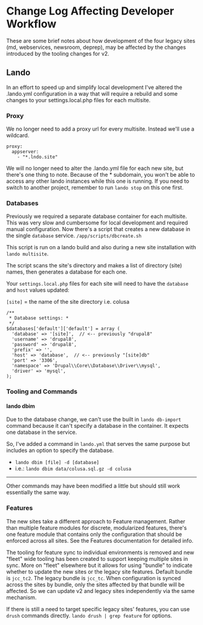 # Change Log Affecting Developer Workflow

These are some brief notes about how development of the four legacy sites (md, webservices, newsroom, deprep), may be affected by the changes introduced by the tooling changes for v2.

## Lando

In an effort to speed up and simplify local development I've altered the .lando.yml configuration in a way that will require a rebuild and some changes to your settings.local.php files for each multisite.

### Proxy

We no longer need to add a proxy url for every multisite. Instead we'll use a wildcard.

```
proxy:
  appserver:
    - "*.lndo.site"
```

We will no longer need to alter the .lando.yml file for each new site, but there's one thing to note.  Because of the * subdomain, you won't be able to access any other lando instances while this one is running.  If you need to switch to another project, remember to run `lando stop` on this one first.

### Databases

Previously we required a separate database container for each multisite. This was very slow and cumbersome for local development and required manual configuration. Now there's a script that creates a new database in the single `database` service.  `/app/scripts/dbcreate.sh`

This script is run on a lando build and also during a new site installation with `lando multisite`.

The script scans the site's directory and makes a list of directory (site) names, then generates a database for each one.

Your `settings.local.php` files for each site will need to have the `database` and `host` values updated:

`[site]` = the name of the site directory i.e. colusa

```
/**
 * Database settings: *
 */
$databases['default']['default'] = array (
  'database' => '[site]',  // <-- previously "drupal8"
  'username' => 'drupal8',
  'password' => 'drupal8',
  'prefix' => '',
  'host' => 'database',  // <-- previously "[site]db"
  'port' => '3306',
  'namespace' => 'Drupal\\Core\\Database\\Driver\\mysql',
  'driver' => 'mysql',
);
```

### Tooling and Commands

#### lando dbim

Due to the database change, we can't use the built in `lando db-import` command because it can't specify a database in the container. It expects one database in the service.

So, I've added a command in `lando.yml` that serves the same purpose but includes an option to specify the database.

 - `lando dbim [file] -d [database]`
 - i.e.: `lando dbim data/colusa.sql.gz -d colusa`

---

Other commands may have been modified a little but should still work essentially the same way.


### Features

The new sites take a different approach to Feature management. Rather than multiple feature modules for discrete, modularized features, there's one feature module that contains only the configuration that should be enforced across all sites. See the Features documentation for detailed info.

The tooling for feature sync to individual environments is removed and new "fleet" wide tooling has been created to support keeping multiple sites in sync. More on "fleet" elsewhere but it allows for using "bundle" to indicate whether to update the new sites or the legacy site features.  Default bundle is `jcc_tc2`.  The legacy bundle is `jcc_tc`. When configuration is synced across the sites by bundle, only the sites affected by that bundle will be affected. So we can update v2 and legacy sites independently via the same mechanism.

If there is still a need to target specific legacy sites' features, you can use `drush` commands directly.  `lando drush | grep feature` for options.

